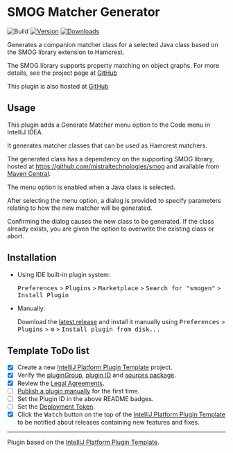 # SMOG Matcher Generator

![Build](https://github.com/mistraltechnologies/smogen/workflows/Build/badge.svg)
[![Version](https://img.shields.io/jetbrains/plugin/v/PLUGIN_ID.svg)](https://plugins.jetbrains.com/plugin/PLUGIN_ID)
[![Downloads](https://img.shields.io/jetbrains/plugin/d/PLUGIN_ID.svg)](https://plugins.jetbrains.com/plugin/PLUGIN_ID)

<!-- Plugin description -->
Generates a companion matcher class for a selected Java class based on the SMOG library extension to Hamcrest.

The SMOG library supports property matching on object graphs. For more details, see the project page
at <a href="https://github.com/mistraltechnologies/smog">GitHub</a>

This plugin is also hosted at <a href="https://github.com/mistraltechnologies/smogen">GitHub</a>

## Usage

This plugin adds a Generate Matcher menu option to the Code menu in IntelliJ IDEA.

It generates matcher classes that can be used as Hamcrest matchers.

The generated class has a dependency on the supporting SMOG library, hosted at https://github.com/mistraltechnologies/smog
and available from <a href="http://search.maven.org/#artifactdetails|com.mistraltech.smog|smog-core|1.0|jar)">Maven Central</a>.

The menu option is enabled when a Java class is selected.

After selecting the menu option, a dialog is provided to specify parameters relating to how the new matcher will be generated.

Confirming the dialog causes the new class to be generated.
If the class already exists, you are given the option to overwrite the existing class or abort.

<!-- Plugin description end -->

## Installation

- Using IDE built-in plugin system:
  
  <kbd>Preferences</kbd> > <kbd>Plugins</kbd> > <kbd>Marketplace</kbd> > <kbd>Search for "smogen"</kbd> >
  <kbd>Install Plugin</kbd>
  
- Manually:

  Download the [latest release](https://github.com/mistraltechnologies/smogen/releases/latest) and install it manually using
  <kbd>Preferences</kbd> > <kbd>Plugins</kbd> > <kbd>⚙️</kbd> > <kbd>Install plugin from disk...</kbd>

## Template ToDo list
- [x] Create a new [IntelliJ Platform Plugin Template][template] project.
- [x] Verify the [pluginGroup](/gradle.properties), [plugin ID](/src/main/resources/META-INF/plugin.xml) and [sources package](/src/main/kotlin).
- [x] Review the [Legal Agreements](https://plugins.jetbrains.com/docs/marketplace/legal-agreements.html).
- [ ] [Publish a plugin manually](https://www.jetbrains.org/intellij/sdk/docs/basics/getting_started/publishing_plugin.html) for the first time.
- [ ] Set the Plugin ID in the above README badges.
- [ ] Set the [Deployment Token](https://plugins.jetbrains.com/docs/marketplace/plugin-upload.html).
- [x] Click the <kbd>Watch</kbd> button on the top of the [IntelliJ Platform Plugin Template][template] to be notified about releases containing new features and fixes.

---
Plugin based on the [IntelliJ Platform Plugin Template][template].

[template]: https://github.com/JetBrains/intellij-platform-plugin-template
